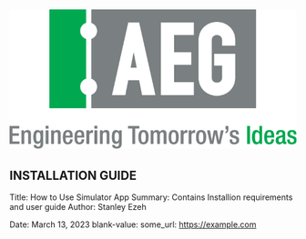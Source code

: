 ## ![AEG_logo_Eng_final.png](./images/AEGIcon.png)

## INSTALLATION GUIDE 
Title:   How to Use Simulator App
Summary: Contains Installion requirements and user guide
Author: Stanley Ezeh
         
Date:    March 13, 2023
blank-value:
some_url: https://example.com
